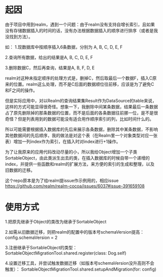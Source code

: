 # 起因

由于项目中用到realm，遇到一个问题：由于realm没有支持自增长索引，且如果没有存储数据插入的时间的话，没有办法根据数据插入的顺序进行排序（或者是我没找到方法）。

如：
1.现数据库中按顺序插入6条数据，分别为 A, B, C, D, E, F

2.查询所有数据，给出的结果是A, B, C, D, E, F

3.删除数据C，然后再查询，结果是A, B, F, D, E

realm对这种未指定顺序的处理方式是，删掉C，然后取最后一个数据F，插入C原来的位置。realm这么处理，而不是C后面的数据顺位往前移，应该是为了避免C和F之间的操作。

但是实际应用中，对以Realm的查询结果集Result作为DataSource的table来说，这样的方式可能显得很奇怪。想象一下，我删除中间某条数据，结果最后一条数据占了原先删除掉的那条数据的位置，而不是后面的各条数据往前挪一位，是不是很奇怪？但是列表用到的数据可能没有适合用作顺序索引的列，比如时间什么的。

所以可能需要根据插入数据库的先后来展示各条数据，删除其中某条数据，不影响其他数据间的先后顺序，我的做法是对这个表（在Realm里一个对象类型对应一张表）增加一列index作为索引，在插入时对index进行+1操作。

为了让我原来的应用代码改动尽量的小，所以我给Object增加一个子类SortableObject，由此类派生出去的类，在插入数据库的时候自带一个递增的index，并提供一些函数和realm的扩展方法，来方便的索引的生成和整理，以及旧数据的迁移。


这个repo原本是为了给realm提issue作示例用的，相应issue https://github.com/realm/realm-cocoa/issues/6037#issue-391659108

# 使用方式


1.把原先继承于Object的类改为继承于SortableObject

2.如需从旧数据迁移，则把realm的配置中的版本号schemaVersion提高：
  config.schemaVersion = 2

3.注册继承于SortableObject的类型：
  SortableObjectMigrationTool.shared.register(class: Dog.self)

4.设置迁移工具，并尝试触发数据迁移（如版本号schemaVersion没升高则不会触发）：
  SortableObjectMigrationTool.shared.setupAndMigration(for: config)

